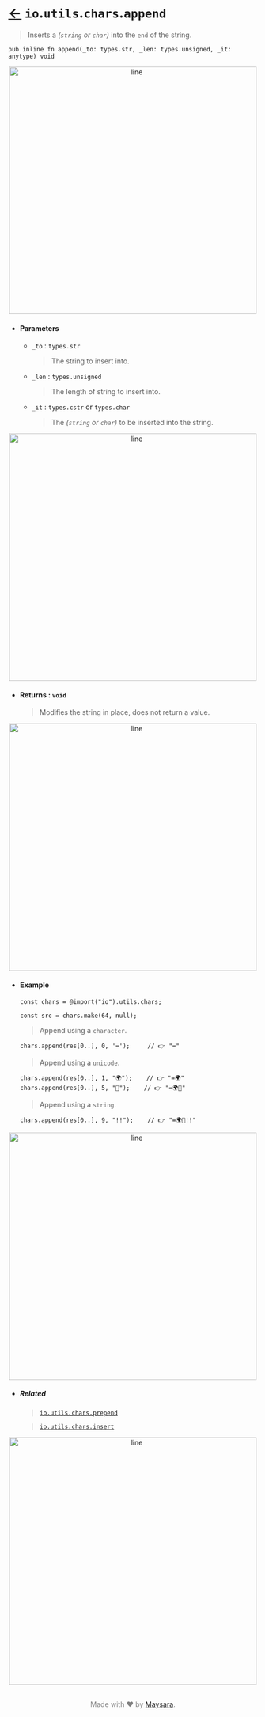 # [←](../readme.md) `io`.`utils`.`chars`.`append`

> Inserts a _(`string` or `char`)_ into the `end` of the string.

```zig
pub inline fn append(_to: types.str, _len: types.unsigned, _it: anytype) void
```


<div align="center">
<img src="https://raw.githubusercontent.com/Super-ZIG/io/refs/heads/main/docs/dist/img/md/line.png" alt="line" style="width:500px;"/>
</div>

- #### Parameters

    - `_to` : `types.str`

        > The string to insert into.


    - `_len` : `types.unsigned`

        > The length of string to insert into.


    - `_it` : `types.cstr` or `types.char`

        > The _(`string` or `char`)_ to be inserted into the string.


<div align="center">
<img src="https://raw.githubusercontent.com/Super-ZIG/io/refs/heads/main/docs/dist/img/md/line.png" alt="line" style="width:500px;"/>
</div>

- #### Returns : `void`

    > Modifies the string in place, does not return a value.

<div align="center">
<img src="https://raw.githubusercontent.com/Super-ZIG/io/refs/heads/main/docs/dist/img/md/line.png" alt="line" style="width:500px;"/>
</div>

- #### Example

    ```zig
    const chars = @import("io").utils.chars;
    ```

    ```zig
    const src = chars.make(64, null);
    ```

    > Append using a `character`.

    ```zig
    chars.append(res[0..], 0, '=');     // 👉 "="
    ```

    > Append using a `unicode`.

    ```zig
    chars.append(res[0..], 1, "🌍");    // 👉 "=🌍"
    chars.append(res[0..], 5, "🌟");    // 👉 "=🌍🌟"
    ```

    > Append using a `string`.

    ```zig
    chars.append(res[0..], 9, "!!");    // 👉 "=🌍🌟!!"
    ```

<div align="center">
<img src="https://raw.githubusercontent.com/Super-ZIG/io/refs/heads/main/docs/dist/img/md/line.png" alt="line" style="width:500px;"/>
</div>

- ##### Related

  > [`io.utils.chars.prepend`](./prepend.md)

  > [`io.utils.chars.insert`](./insert.md)

<div align="center">
<img src="https://raw.githubusercontent.com/Super-ZIG/io/refs/heads/main/docs/dist/img/md/line.png" alt="line" style="width:500px;"/>
</div>

<p align="center" style="color:grey;"><br />Made with ❤️ by <a href="http://github.com/maysara-elshewehy" target="blank">Maysara</a>.</p>